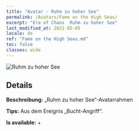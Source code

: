 ```yaml
---
title: "Avatar - Ruhm zu hoher See"
permalink: /Avatars/Fame on the High Seas/
excerpt: "Era of Chaos  Ruhm zu hoher See"
last_modified_at: 2021-05-05
locale: de
ref: "Fame on the High Seas.md"
toc: false
classes: wide
---
```

 ![Ruhm zu hoher See](/images/a/avatarFrame_201.png)

## Details

 **Beschreibung:** „Ruhm zu hoher See“-Avatarrahmen 

 **Tips:** Aus dem Ereignis „Bucht-Angriff“. 

 **Is available:**  + 

